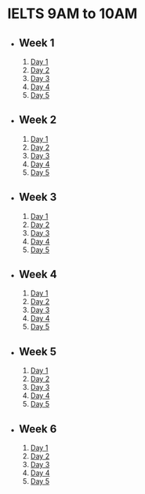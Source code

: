 # IELTS 9AM to 10AM

- ## Week 1

   1. [Day 1](https://www.facebook.com/iCodeguru/videos/7571143189639083)
   2. [Day 2](https://www.facebook.com/iCodeguru/videos/830142535815892)
   3. [Day 3](https://www.facebook.com/iCodeguru/videos/1422072522524213)
   4. [Day 4](https://www.facebook.com/iCodeguru/videos/987922979583533)
   5. [Day 5](https://www.facebook.com/iCodeguru/videos/991917975958411)

- ## Week 2

   1. [Day 1](https://www.facebook.com/iCodeguru/videos/781489077402426)
   2. [Day 2](https://www.facebook.com/iCodeguru/videos/321513184328227)
   3. [Day 3](https://www.facebook.com/iCodeguru/videos/440389828770187)
   4. [Day 4](https://web.facebook.com/iCodeguru/videos/1900741687033867)
   5. [Day 5](https://web.facebook.com/iCodeguru/videos/2492273294314616)

- ## Week 3

   1. [Day 1](https://web.facebook.com/iCodeguru/videos/2126633091040302)
   2. [Day 2](https://web.facebook.com/iCodeguru/videos/982272613337377)
   3. [Day 3](https://web.facebook.com/iCodeguru/videos/2420028164851686)
   4. [Day 4](https://web.facebook.com/iCodeguru/videos/1239173304132890)
   5. [Day 5](https://web.facebook.com/iCodeguru/videos/383949391329908)

- ## Week 4

   1. [Day 1](https://web.facebook.com/iCodeguru/videos/1045086130557856)
   2. [Day 2](https://www.facebook.com/iCodeguru/videos/283951834741055)
   3. [Day 3](https://www.facebook.com/iCodeguru/videos/1133684251028471)
   4. [Day 4](https://www.facebook.com/iCodeguru/videos/804669378472878)
   5. [Day 5](https://www.facebook.com/iCodeguru/videos/485000960751380)

- ## Week 5

   1. [Day 1](https://www.facebook.com/iCodeguru/videos/1827817147716185)
   2. [Day 2](https://www.facebook.com/iCodeguru/videos/440690048763653)
   3. [Day 3](https://www.facebook.com/iCodeguru/videos/952798336530665)
   4. [Day 4](https://www.facebook.com/iCodeguru/videos/1018454206569738)
   5. [Day 5](https://www.facebook.com/iCodeguru/videos/491119510097454)

- ## Week 6

   1. [Day 1](https://www.facebook.com/iCodeguru/videos/1702376247228541)
   2. [Day 2](https://www.facebook.com/iCodeguru/videos/847629893439581)
   3. [Day 3](https://www.facebook.com/iCodeguru/videos/1340993336856572)
   4. [Day 4](https://www.facebook.com/iCodeguru/videos/1000128481586952)
   5. [Day 5](https://www.facebook.com/iCodeguru/videos/792514052867198)

<!-- - ## Week 7

   1. [Day 1](https://www.facebook.com/iCodeguru/videos/356825370852066)
   2. [Day 2 - 
   3. [Day 3 - 
   4. [Day 4](https://www.facebook.com/iCodeguru/videos/1014255513149917)
   5. [Day 5](https://www.facebook.com/iCodeguru/videos/790916759856416) -->

<!-- - ## Week 

   1. [Day 1]()
   2. [Day 2]()
   3. [Day 3]()
   4. [Day 4]()
   5. [Day 5]() -->